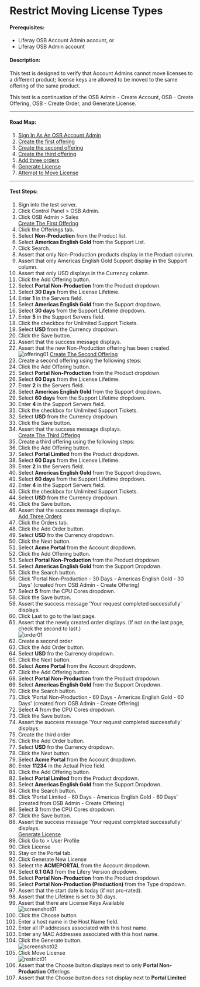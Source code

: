 Restrict Moving License Types
=============================

#### Prerequisites: ####
* Liferay OSB Account Admin account, or
* Liferay OSB Admin account


#### Description: ####
This test is designed to verify that Account Admins cannot move licenses to a different product; license keys are allowed to be moved to the same offering of the same product. 

This test is a continuation of the OSB Admin - Create Account, OSB - Create Offering, OSB - Create Order, and Generate License.

****

#### Road Map: ####
1. [Sign In As An OSB Account Admin](#SignInAsOSBAccountAdmin)
1. [Create the first offering](#CreateTheFirstOffering)
1. [Create the second offering](#CreateTheSecondOffering)
1. [Create the third offering](#CreateTheThirdOffering)
1. [Add three orders](#AddThreeOrders)
1. [Generate License](#GenerateLicense)
1. [Attempt to Move License](#AttemptToMoveLicense)

****

#### Test Steps: ####
1. <a href="#SignInAsOSBAccountAdmin" name="SignInAsOSBAccountAdmin"></a>Sign into the test server.
1. Click Control Panel > OSB Admin.
1. Click OSB Admin > Sales    
<a href="#CreateTheFirstOffering" name="CreateTheFirstOffering">Create The First Offering</a>
1. Click the Offerings tab.
1. Select **Non-Production** from the Product list.
1. Select **Americas English Gold** from the Support List.
1. Click Search.
1. Assert that only Non-Production products display in the Product column.
1. Assert that only Americas English Gold Support display in the Support column.
1. Assert that only USD displays in the Currency column.
1. Click the Add Offering button.
1. Select **Portal Non-Production** from the Product dropdown.
1. Select **30 Days** from the License Lifetime.
1. Enter **1** in the Servers field.
1. Select **Americas English Gold** from the Support dropdown.
1. Select **30 days** from the Support Lifetime dropdown.
1. Enter **5** in the Support Servers field.
1. Click the checkbox for Unlimited Support Tickets.
1. Select **USD** from the Currency dropdown.
1. Click the Save button.
1. Assert that the success message displays.
1. Assert that the new Non-Production offering has been created.    
![offering01](https://github.com/liferay/liferay-qa-ee/raw/master/licensing/images/offering01.png)
<a href="#CreateTheSecondOffering" name="CreateTheSecondOffering">Create The Second Offering</a>
1. Create a second offering using the following steps:
1. Click the Add Offering button.
1. Select **Portal Non-Production** from the Product dropdown.
1. Select **60 Days** from the License Lifetime.
1. Enter **2** in the Servers field.
1. Select **Americas English Gold** from the Support dropdown.
1. Select **60 days** from the Support Lifetime dropdown.
1. Enter **4** in the Support Servers field.
1. Click the checkbox for Unlimited Support Tickets.
1. Select **USD** from the Currency dropdown.
1. Click the Save button.
1. Assert that the success message displays.    
<a href="#CreateTheThirdOffering" name="CreateTheThirdOffering">Create The Third Offering</a>
1. Create a third offering using the following steps:
1. Click the Add Offering button.
1. Select **Portal Limited** from the Product dropdown.
1. Select **60 Days** from the License Lifetime.
1. Enter **2** in the Servers field.
1. Select **Americas English Gold** from the Support dropdown.
1. Select **60 days** from the Support Lifetime dropdown.
1. Enter **4** in the Support Servers field.
1. Click the checkbox for Unlimited Support Tickets.
1. Select **USD** from the Currency dropdown.
1. Click the Save button.
1. Assert that the success message displays.    
<a href="#AddThreeOrders" name="AddThreeOrders">Add Three Orders</a>
1. Click the Orders tab.
1. Click the Add Order button.
1. Select **USD** fro the Currency dropdown.
1. Click the Next button.
1. Select **Acme Portal** from the Account dropdown.
1. Click the Add Offering button.
1. Select **Portal Non-Production** from the Product dropdown.
1. Select **Americas English Gold** from the Support Dropdown.
1. Click the Search button.
1. Click 'Portal Non-Production - 30 Days - Americas English Gold - 30 Days' (created from OSB Admin - Create Offering)
1. Select **5** from the CPU Cores dropdown.
1. Click the Save button.
1. Assert the success message 'Your request completed successfully' displays.
1. Click Last to go to the last page.
1. Assert that the newly created order displays. (If not on the last page, check the second to last.)    
![order01](https://github.com/liferay/liferay-qa-ee/raw/master/licensing/images/order01.png)    
1. Create a second order
1. Click the Add Order button.
1. Select **USD** fro the Currency dropdown.
1. Click the Next button.
1. Select **Acme Portal** from the Account dropdown.
1. Click the Add Offering button.
1. Select **Portal Non-Production** from the Product dropdown.
1. Select **Americas English Gold** from the Support Dropdown.
1. Click the Search button.
1. Click 'Portal Non-Production - 60 Days - Americas English Gold - 60 Days' (created from OSB Admin - Create Offering)
1. Select **4** from the CPU Cores dropdown.
1. Click the Save button.
1. Assert the success message 'Your request completed successfully' displays.
1. Create the third order
1. Click the Add Order button.
1. Select **USD** fro the Currency dropdown.
1. Click the Next button.
1. Select **Acme Portal** from the Account dropdown.
1. Enter **11234** in the Actual Price field.
1. Click the Add Offering button.
1. Select **Portal Limited** from the Product dropdown.
1. Select **Americas English Gold** from the Support Dropdown.
1. Click the Search button.
1. Click 'Portal Limited - 60 Days - Americas English Gold - 60 Days' (created from OSB Admin - Create Offering)
1. Select **3** from the CPU Cores dropdown.
1. Click the Save button.
1. Assert the success message 'Your request completed successfully' displays.    
<a href="#GenerateLicense" name="GenerateLicense">Generate License</a>
1. Click Go to > User Profile
1. Click License
1. Stay on the Portal tab.
1. Click Generate New License
1. Select the **ACMEPORTAL** from the Account dropdown.
1. Select **6.1 GA3** from the Lifery Version dropdown.
1. Select **Portal Non-Production** from the Product dropdown.
1. Select **Portal Non-Production (Production)** from the Type dropdown.
1. Assert that the start date is today (if not pro-rated).
1. Assert that the Lifetime is set to 30 days.
1. Assert that there are License Keys Available    
![screenshot01](https://github.com/liferay/liferay-qa-ee/raw/master/licensing/images/generatelicense01.png)
1. Click the Choose button
1. Enter a host name in the Host Name field.
1. Enter all IP addresses associated with this host name.
1. Enter any MAC Addresses associated with this host name.
1. Click the Generate button.    
![screenshot02](https://github.com/liferay/liferay-qa-ee/raw/master/licensing/images/generatelicense02.png)
1. Click Move License    
![restrict01](https://github.com/liferay/liferay-qa-ee/raw/master/licensing/images/restrictlicense01.png) 
1. Assert that the Choose button displays next to only **Portal Non-Production** Offerings
1. Assert that the Choose button does not display next to **Portal Limited**